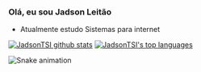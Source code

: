 ### Olá, eu sou Jadson Leitão

- Atualmente estudo Sistemas para internet
  
[![JadsonTSI github stats](https://github-readme-stats.vercel.app/api?username=JadsonTSI&theme=algolia&show_icons=true)](https://github.com/JadsonTSI/github-readme-stats) [![JadsonTSI's top languages](https://github-readme-stats.vercel.app/api/top-langs/?username=JadsonTSI&theme=blue-green)](https://github.com/JadsonTSI/github-readme-stats)

![Snake animation](https://github.com/JadsonTSI)


